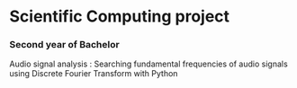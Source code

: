 # Scientific Computing project
### Second year of Bachelor
Audio signal analysis : Searching fundamental frequencies of audio signals using Discrete Fourier Transform with Python

